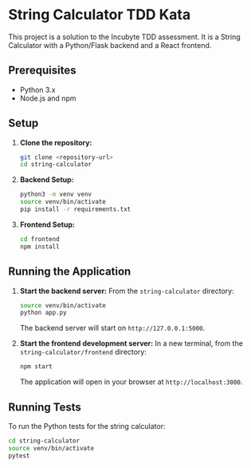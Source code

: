 # String Calculator TDD Kata

This project is a solution to the Incubyte TDD assessment. It is a String Calculator with a Python/Flask backend and a React frontend.

## Prerequisites

- Python 3.x
- Node.js and npm

## Setup

1.  **Clone the repository:**
    ```bash
    git clone <repository-url>
    cd string-calculator
    ```

2.  **Backend Setup:**
    ```bash
    python3 -m venv venv
    source venv/bin/activate
    pip install -r requirements.txt
    ```

3.  **Frontend Setup:**
    ```bash
    cd frontend
    npm install
    ```

## Running the Application

1.  **Start the backend server:**
    From the `string-calculator` directory:
    ```bash
    source venv/bin/activate
    python app.py
    ```
    The backend server will start on `http://127.0.0.1:5000`.

2.  **Start the frontend development server:**
    In a new terminal, from the `string-calculator/frontend` directory:
    ```bash
    npm start
    ```
    The application will open in your browser at `http://localhost:3000`.

## Running Tests

To run the Python tests for the string calculator:
```bash
cd string-calculator
source venv/bin/activate
pytest

